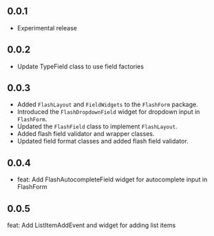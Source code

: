 ## 0.0.1

* Experimental release


## 0.0.2

* Update TypeField class to use field factories

## 0.0.3

* Added `FlashLayout` and `FieldWidgets` to the `FlashForm` package.
* Introduced the `FlashDropdownField` widget for dropdown input in `FlashForm`.
* Updated the `FlashField` class to implement `FlashLayout`.
* Added flash field validator and wrapper classes.
* Updated field format classes and added flash field validator.

## 0.0.4
* feat: Add FlashAutocompleteField widget for autocomplete input in FlashForm

## 0.0.5
feat: Add ListItemAddEvent and widget for adding list items